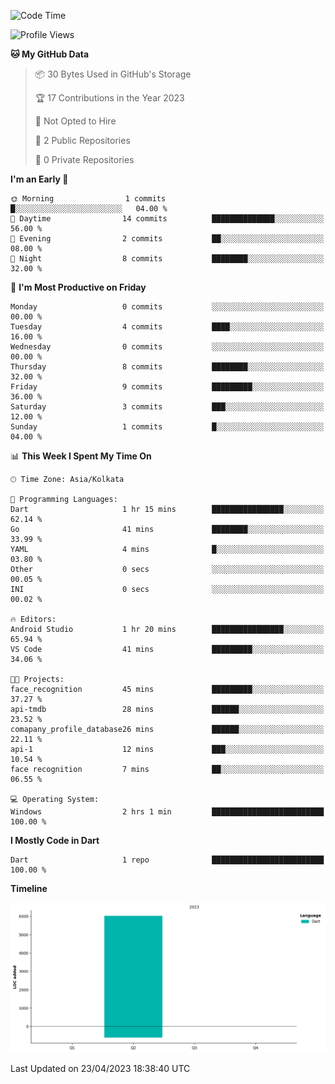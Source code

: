 <!--START_SECTION:waka-->
![Code Time](http://img.shields.io/badge/Code%20Time-2%20hrs%201%20min-blue)

![Profile Views](http://img.shields.io/badge/Profile%20Views-0-blue)

**🐱 My GitHub Data** 

> 📦 30 Bytes Used in GitHub's Storage 
 > 
> 🏆 17 Contributions in the Year 2023
 > 
> 🚫 Not Opted to Hire
 > 
> 📜 2 Public Repositories 
 > 
> 🔑 0 Private Repositories 
 > 
**I'm an Early 🐤** 

```text
🌞 Morning                1 commits           █░░░░░░░░░░░░░░░░░░░░░░░░   04.00 % 
🌆 Daytime                14 commits          ██████████████░░░░░░░░░░░   56.00 % 
🌃 Evening                2 commits           ██░░░░░░░░░░░░░░░░░░░░░░░   08.00 % 
🌙 Night                  8 commits           ████████░░░░░░░░░░░░░░░░░   32.00 % 
```
📅 **I'm Most Productive on Friday** 

```text
Monday                   0 commits           ░░░░░░░░░░░░░░░░░░░░░░░░░   00.00 % 
Tuesday                  4 commits           ████░░░░░░░░░░░░░░░░░░░░░   16.00 % 
Wednesday                0 commits           ░░░░░░░░░░░░░░░░░░░░░░░░░   00.00 % 
Thursday                 8 commits           ████████░░░░░░░░░░░░░░░░░   32.00 % 
Friday                   9 commits           █████████░░░░░░░░░░░░░░░░   36.00 % 
Saturday                 3 commits           ███░░░░░░░░░░░░░░░░░░░░░░   12.00 % 
Sunday                   1 commits           █░░░░░░░░░░░░░░░░░░░░░░░░   04.00 % 
```


📊 **This Week I Spent My Time On** 

```text
🕑︎ Time Zone: Asia/Kolkata

💬 Programming Languages: 
Dart                     1 hr 15 mins        ████████████████░░░░░░░░░   62.14 % 
Go                       41 mins             ████████░░░░░░░░░░░░░░░░░   33.99 % 
YAML                     4 mins              █░░░░░░░░░░░░░░░░░░░░░░░░   03.80 % 
Other                    0 secs              ░░░░░░░░░░░░░░░░░░░░░░░░░   00.05 % 
INI                      0 secs              ░░░░░░░░░░░░░░░░░░░░░░░░░   00.02 % 

🔥 Editors: 
Android Studio           1 hr 20 mins        ████████████████░░░░░░░░░   65.94 % 
VS Code                  41 mins             █████████░░░░░░░░░░░░░░░░   34.06 % 

🐱‍💻 Projects: 
face_recognition         45 mins             █████████░░░░░░░░░░░░░░░░   37.27 % 
api-tmdb                 28 mins             ██████░░░░░░░░░░░░░░░░░░░   23.52 % 
comapany_profile_database26 mins             ██████░░░░░░░░░░░░░░░░░░░   22.11 % 
api-1                    12 mins             ███░░░░░░░░░░░░░░░░░░░░░░   10.54 % 
face recognition         7 mins              ██░░░░░░░░░░░░░░░░░░░░░░░   06.55 % 

💻 Operating System: 
Windows                  2 hrs 1 min         █████████████████████████   100.00 % 
```

**I Mostly Code in Dart** 

```text
Dart                     1 repo              █████████████████████████   100.00 % 
```



**Timeline**

![Lines of Code chart](https://raw.githubusercontent.com/sairam030/sairam030/main/assets/bar_graph.png)


 Last Updated on 23/04/2023 18:38:40 UTC
<!--END_SECTION:waka-->
